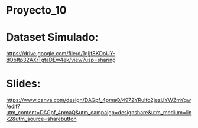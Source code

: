 # Proyecto_10
# Dataset Simulado: 
https://drive.google.com/file/d/1gIjf8KDoUY-dObftp32AXrTgtaDEw4ek/view?usp=sharing

# Slides:

https://www.canva.com/design/DAGpf_4pmaQ/4972YRulfo2jezUYWZmYqw/edit?utm_content=DAGpf_4pmaQ&utm_campaign=designshare&utm_medium=link2&utm_source=sharebutton
